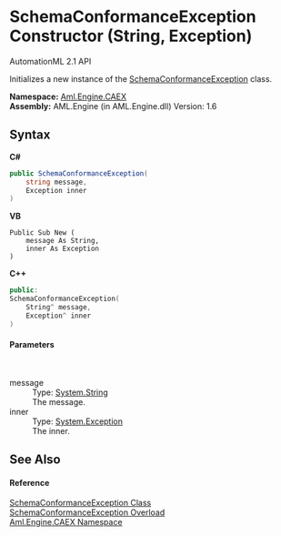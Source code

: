 # SchemaConformanceException Constructor (String, Exception)
AutomationML 2.1 API 

Initializes a new instance of the <a href="T_Aml_Engine_CAEX_SchemaConformanceException">SchemaConformanceException</a> class.

**Namespace:**&nbsp;<a href="N_Aml_Engine_CAEX">Aml.Engine.CAEX</a><br />**Assembly:**&nbsp;AML.Engine (in AML.Engine.dll) Version: 1.6

## Syntax

**C#**<br />
``` C#
public SchemaConformanceException(
	string message,
	Exception inner
)
```

**VB**<br />
``` VB
Public Sub New ( 
	message As String,
	inner As Exception
)
```

**C++**<br />
``` C++
public:
SchemaConformanceException(
	String^ message, 
	Exception^ inner
)
```


#### Parameters
&nbsp;<dl><dt>message</dt><dd>Type: <a href="https://docs.microsoft.com/dotnet/api/system.string" target="_parent" rel="noopener noreferrer">System.String</a><br />The message.</dd><dt>inner</dt><dd>Type: <a href="https://docs.microsoft.com/dotnet/api/system.exception" target="_parent" rel="noopener noreferrer">System.Exception</a><br />The inner.</dd></dl>

## See Also


#### Reference
<a href="T_Aml_Engine_CAEX_SchemaConformanceException">SchemaConformanceException Class</a><br /><a href="Overload_Aml_Engine_CAEX_SchemaConformanceException__ctor">SchemaConformanceException Overload</a><br /><a href="N_Aml_Engine_CAEX">Aml.Engine.CAEX Namespace</a><br />
